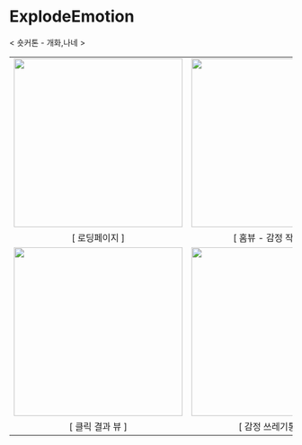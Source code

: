 # ExplodeEmotion


< 숏커톤 - 개화,나네 >

<table>
  <tr>
    <td><img src="https://github.com/user-attachments/assets/de0bc790-ce62-4b8b-bf50-a912d7d00c23" width="300"></td>
    <td><img src="https://github.com/user-attachments/assets/769facae-449f-4ef0-b760-7b80fcfd344b" width="300"></td>
    <td><img src="https://github.com/user-attachments/assets/1f4ff0a5-ad4e-453b-959a-08d400dd127f" width="300"></td>
  </tr>
  <tr>
    <td align="center">[ 로딩페이지 ]</td>
    <td align="center">[ 홈뷰 - 감정 작성 뷰 ]</td>
    <td align="center">[ 클릭 뷰 ]</td>
  </tr>
  <tr>
    <td><img src="https://github.com/user-attachments/assets/ba77125a-73fb-47c4-8b85-579347fe932" width="300"></td>
    <td><img src="https://github.com/user-attachments/assets/a7d02765-d778-4e40-94eb-68dd19e14685" width="300"></td>
    <td><img src="https://github.com/user-attachments/assets/6a3783a6-5ee8-4505-be49-905955c4bd9f" width="300"></td>
  </tr>
  <tr>
    <td align="center">[ 클릭 결과 뷰 ]</td>
    <td align="center">[ 감정 쓰레기통 뷰 ]</td>
    <td align="center">[ 히스토리 뷰 ]</td>
  </tr>
</table>


